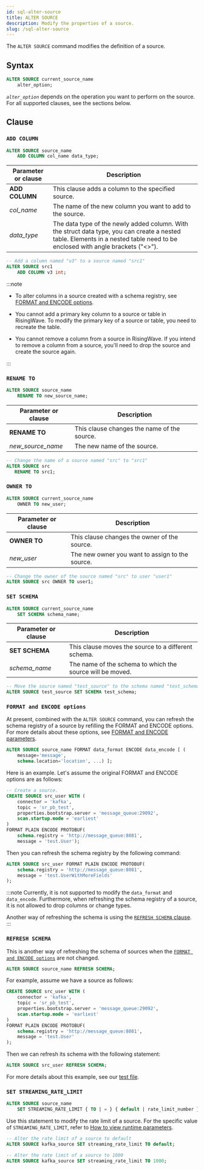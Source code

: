 ```yaml
---
id: sql-alter-source
title: ALTER SOURCE
description: Modify the properties of a source.
slug: /sql-alter-source
---
```

<head>
  <link rel="canonical" href="https://docs.risingwave.com/docs/current/sql-alter-source/" />
</head>

The `ALTER SOURCE` command modifies the definition of a source.

## Syntax

```sql
ALTER SOURCE current_source_name 
    alter_option;
```

*`alter_option`* depends on the operation you want to perform on the source. For all supported clauses, see the sections below.

## Clause

### `ADD COLUMN`

```sql title=Syntax
ALTER SOURCE source_name 
    ADD COLUMN col_name data_type;
```

|Parameter or clause        | Description           |
|---------------------------|-----------------------|
|**ADD COLUMN** |This clause adds a column to the specified source.|
|*col_name* | The name of the new column you want to add to the source.|
|*data_type* | The data type of the newly added column. With the struct data type, you can create a nested table. Elements in a nested table need to be enclosed with angle brackets ("<\>").|

```sql title=Example
-- Add a column named "v3" to a source named "src1" 
ALTER SOURCE src1 
    ADD COLUMN v3 int;
```

:::note

+ To alter columns in a source created with a schema registry, see [FORMAT and ENCODE options](sql-alter-source.md#format-and-encode-options).

+ You cannot add a primary key column to a source or table in RisingWave. To modify the primary key of a source or table, you need to recreate the table.

+ You cannot remove a column from a source in RisingWave. If you intend to remove a column from a source, you'll need to drop the source and create the source again.

:::

### `RENAME TO`

```sql title=Syntax
ALTER SOURCE source_name 
    RENAME TO new_source_name;
```

|Parameter or clause        | Description           |
|---------------------------|-----------------------|
| **RENAME TO**| This clause changes the name of the source.|
|*new_source_name*|The new name of the source.|

```sql title=Example
-- Change the name of a source named "src" to "src1"
ALTER SOURCE src 
   RENAME TO src1;
```

### `OWNER TO`

```sql title=Syntax
ALTER SOURCE current_source_name 
    OWNER TO new_user;
```

|Parameter or clause        | Description           |
|---------------------------|-----------------------|
|**OWNER TO**|This clause changes the owner of the source.|
|*new_user*|The new owner you want to assign to the source.|

```sql title=Example
-- Change the owner of the source named "src" to user "user1"
ALTER SOURCE src OWNER TO user1;
```

### `SET SCHEMA`

```sql title=Syntax
ALTER SOURCE current_source_name
    SET SCHEMA schema_name;
```

|Parameter or clause        | Description           |
|---------------------------|-----------------------|
|**SET SCHEMA**|This clause moves the source to a different schema.|
|*schema_name*|The name of the schema to which the source will be moved.|

```sql title=Example
-- Move the source named "test_source" to the schema named "test_schema"
ALTER SOURCE test_source SET SCHEMA test_schema;
```

### `FORMAT and ENCODE options`

At present, combined with the `ALTER SOURCE` command, you can refresh the schema registry of a source by refilling the FORMAT and ENCODE options. For more details about these options, see [FORMAT and ENCODE parameters](/ingest/formats-and-encode-parameters.md).

```sql title=Syntax
ALTER SOURCE source_name FORMAT data_format ENCODE data_encode [ (
    message='message',
    schema.location='location', ...) ];
```

Here is an example. Let's assume the original FORMAT and ENCODE options are as follows:

```sql title=Example
-- Create a source.
CREATE SOURCE src_user WITH (
    connector = 'kafka',
    topic = 'sr_pb_test',
    properties.bootstrap.server = 'message_queue:29092',
    scan.startup.mode = 'earliest'
)
FORMAT PLAIN ENCODE PROTOBUF(
    schema.registry = 'http://message_queue:8081',
    message = 'test.User');
```

Then you can refresh the schema registry by the following command:

```sql title=Example
ALTER SOURCE src_user FORMAT PLAIN ENCODE PROTOBUF(
    schema.registry = 'http://message_queue:8081',
    message = 'test.UserWithMoreFields'
);
```

:::note
Currently, it is not supported to modify the `data_format` and `data_encode`. Furthermore, when refreshing the schema registry of a source, it is not allowed to drop columns or change types.

Another way of refreshing the schema is using the [`REFRESH SCHEMA` clause](#refresh-schema).
:::

### `REFRESH SCHEMA`

This is another way of refreshing the schema of sources when the [`FORMAT and ENCODE options`](#format-and-encode-options) are not changed.

```sql title=Syntax
ALTER SOURCE source_name REFRESH SCHEMA;
```

For example, assume we have a source as follows:

```sql title="Create a source"
CREATE SOURCE src_user WITH (
    connector = 'kafka',
    topic = 'sr_pb_test',
    properties.bootstrap.server = 'message_queue:29092',
    scan.startup.mode = 'earliest'
)
FORMAT PLAIN ENCODE PROTOBUF(
    schema.registry = 'http://message_queue:8081',
    message = 'test.User'
);
```

Then we can refresh its schema with the following statement:

```sql title="Refresh schema"
ALTER SOURCE src_user REFRESH SCHEMA;
```

For more details about this example, see our [test file](https://github.com/risingwavelabs/risingwave/blob/994a2831088c9befc71721ed6f2f2d2e35c4d0a9/e2e_test/schema_registry/alter_sr.slt).


### `SET STREAMING_RATE_LIMIT`

```sql title=Syntax
ALTER SOURCE source_name
    SET STREAMING_RATE_LIMIT { TO | = } { default | rate_limit_number };
```

Use this statement to modify the rate limit of a source. For the specific value of `STREAMING_RATE_LIMIT`, refer to [How to view runtime parameters](/manage/view-configure-runtime-parameters.md#how-to-view-runtime-parameters).

```sql title="Example"
-- Alter the rate limit of a source to default
ALTER SOURCE kafka_source SET streaming_rate_limit TO default;
```

```sql title="Example"
-- Alter the rate limit of a source to 1000
ALTER SOURCE kafka_source SET streaming_rate_limit TO 1000;
```

